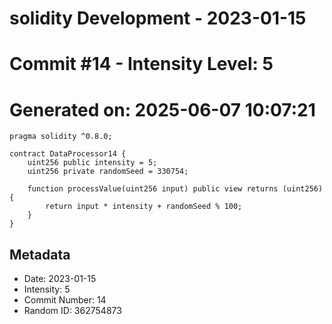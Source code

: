 ﻿# solidity Development - 2023-01-15
# Commit #14 - Intensity Level: 5
# Generated on: 2025-06-07 10:07:21
```solidity
pragma solidity ^0.8.0;

contract DataProcessor14 {
    uint256 public intensity = 5;
    uint256 private randomSeed = 330754;

    function processValue(uint256 input) public view returns (uint256) {
        return input * intensity + randomSeed % 100;
    }
}
```
## Metadata
- Date: 2023-01-15
- Intensity: 5
- Commit Number: 14
- Random ID: 362754873
